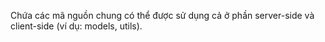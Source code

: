 Chứa các mã nguồn chung có thể được sử dụng cả ở phần server-side và client-side (ví dụ: models, utils).